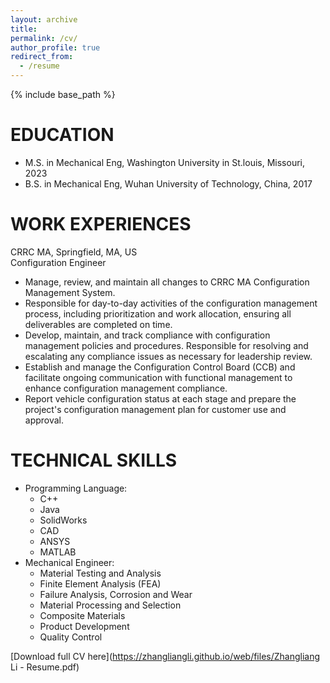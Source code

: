 ```yaml
---
layout: archive
title:
permalink: /cv/
author_profile: true
redirect_from:
  - /resume
---
```


{% include base_path %}

EDUCATION
======
* M.S. in Mechanical Eng, Washington University in St.louis, Missouri, 2023
* B.S. in Mechanical Eng, Wuhan University of Technology, China, 2017

WORK EXPERIENCES
======
CRRC MA, Springfield, MA, US    
Configuration Engineer
* Manage, review, and maintain all changes to CRRC MA Configuration Management System.
* Responsible for day-to-day activities of the configuration management process, including prioritization and work allocation, ensuring all deliverables are completed on time.
* Develop, maintain, and track compliance with configuration management policies and procedures. Responsible for resolving and escalating any compliance issues as necessary for leadership review.
* Establish and manage the Configuration Control Board (CCB) and facilitate ongoing communication with functional management to enhance configuration management compliance.
* Report vehicle configuration status at each stage and prepare the project's configuration management plan for customer use and approval.


TECHNICAL SKILLS 
======
* Programming Language:
  * C++
  * Java
  * SolidWorks
  * CAD
  * ANSYS
  * MATLAB
* Mechanical Engineer:
  * Material Testing and Analysis
  * Finite Element Analysis (FEA)
  * Failure Analysis, Corrosion and Wear
  * Material Processing and Selection
  * Composite Materials
  * Product Development
  * Quality Control


[Download full CV here](https://zhangliangli.github.io/web/files/Zhangliang Li - Resume.pdf)
